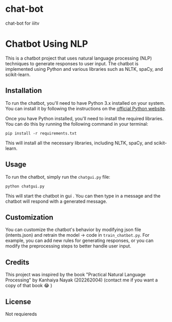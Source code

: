 # chat-bot
chat-bot for iiitv


# Chatbot Using NLP

This is a chatbot project that uses natural language processing (NLP) techniques to generate responses to user input. The chatbot is implemented using Python and various libraries such as NLTK, spaCy, and scikit-learn.

## Installation

To run the chatbot, you'll need to have Python 3.x installed on your system. You can install it by following the instructions on the [official Python website](https://www.python.org/downloads/).

Once you have Python installed, you'll need to install the required libraries. You can do this by running the following command in your terminal:

```
pip install -r requirements.txt
```

This will install all the necessary libraries, including NLTK, spaCy, and scikit-learn.

## Usage

To run the chatbot, simply run the `chatgui.py` file:

```
python chatgui.py
```

This will start the chatbot in gui . You can then type in a message and the chatbot will respond with a generated message.

## Customization

You can customize the chatbot's behavior by modifying json file (intents.json) and retrain the model -> code in `train_chatbot.py`. For example, you can add new rules for generating responses, or you can modify the preprocessing steps to better handle user input.

## Credits

This project was inspired by the book "Practical Natural Language Processing" by Kanhaiya Nayak (202262004) (contact me if you want a copy of that book 😂 )

## License
Not requiereds 
